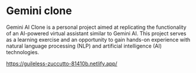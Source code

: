# Gemini clone 
Gemini AI Clone is a personal project aimed at replicating the functionality of an AI-powered virtual assistant similar to Gemini AI. This project serves as a learning exercise and an opportunity to gain hands-on experience with natural language processing (NLP) and artificial intelligence (AI) technologies.

 https://guileless-zuccutto-81410b.netlify.app/
